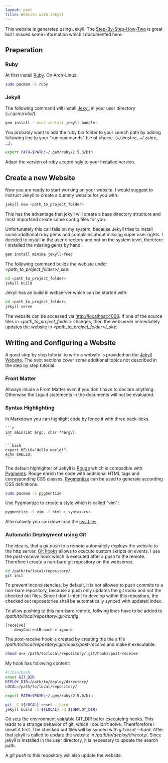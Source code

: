 ```yaml
---
layout: post
title: Website with Jekyll
---
```

This website is genereted using Jekyll. The [Step-By-Step-How-Two](https://jekyllrb.com/docs/step-by-step/01-setup/) is great but I missed some information which I documented here.

## Preperation

### Ruby

At first install [Ruby](https://www.ruby-lang.org/en/). On Arch-Linux: 

``` bash
sudo pacman -S ruby
```

### Jekyll

The following command will install [Jekyll](https://jekyllrb.com/) in your user directory (*~/.gem/ruby/*).

``` bash
gem install --user-install jekyll bundler
```

You probably want to add the ruby bin folder to your search path by adding following line to your "run commands" file of choice. (*~/.bashrc*, *~/.zshrc*, ...).

``` bash
export PATH=$PATH:~/.gem/ruby/2.5.0/bin
```
Adapt the version of ruby accordingly to your installed version.

## Create a new Website

Now you are ready to start working on your website. I would suggest to instruct Jekyll to create a dummy website for you with:

``` bash
jekyll new <path_to_project_folder>
```
This has the advantage that jekyll will create a base directory structure and most importand create some config files for you.

Unfortunately this call fails on my system, because Jekyll tries to install some additional ruby gems and complains about missing super user rights. I decided to install in the user directory and not on the system level, therefore I installed the missing gems by hand:

``` bash
gem install minima jekyll-feed
```

The following command builds the webiste under *\<path_to_project_folder>/_site*:

``` bash
cd <path_to_project_folder>
jekyll build
```

Jekyll has an build in webserver which can be started with:

``` bash
cd <path_to_project_folder>
jekyll serve
```

The website can be accessed via [http://localhost:4000](http://localhost:4000).
If one of the source files in *\<path_to_project_folder>* changes, then the webserver immediately updates the website in *\<path_to_project_folder>/_site*:

## Writing and Configuring a Website

A good step by step tutorial to write a website is provided on the [Jekyll Website](https://jekyllrb.com/docs/step-by-step/01-setup/). The next sections cover some additional topics not described in the step by step tutorial.

### Front Matter

Allways inlude a Front Matter even if you don't have to declare anything. Otherwise the Liquid statements in the documents will not be evaluated.

### Syntax Highlighting

In Markdown you can highlight code by fence it with three back-ticks.

~~~
```c
int main(int argc, char **argv);
```

```bash
export HELLO="Hello world!";
echo $HELLO;
```
~~~

The default highlighter of Jekyll is [Rouge](http://rouge.jneen.net/) which is compatible with [Pygments](http://pygments.org/). Rouge enrich the code with additional HTML tags and corresponding CSS classes. [Pygmentize](http://pygments.org/docs/cmdline/) can be used to generate according CSS definitions.
```bash
sudo pacman -S pygmentize
```
Use Pygmantize to create a style which is called "vim":

```bash
pygmentize -S vim -f html > syntax.css 
```

Alternatively you can download the [css files](https://github.com/richleland/pygments-css).

### Automatic Deployment using Git
The idea is, that a *git push* to a remote automaticly deploys the website to the http server. [Git hooks](https://git-scm.com/book/en/v2/Customizing-Git-Git-Hooks) allows to execute custom skripts on events. I use the *post-receive* hook which is executed after a push to the remote.
Therefore i create a non-bare git repository on the webserver.
```bash
cd /path/to/local/repository/
git init
``` 
To prevent inconsistencies, by default, it is not allowed to push commits to a non-bare repository, because a push only updates the git index and not the checked out files. Since I don't intent to develop within this repository, the checked out reposetories shall be automatically synced with updated index. 

To allow pushing to this non-bare remote, follwing lines have to be added to */path/to/local/repository/.git/config*:
```
[receive]
	denyCurrentBranch = ignore
```
The *post-receive* hook is created by creating the the a file */path/to/local/repository/.git/hooks/post-receive* and make it executable.
```bash
chmod u+x /path/to/local/repository/.git/hooks/post-receive
```
My hook has following content:
```bash
#!/bin/bash
unset GIT_DIR
DEPLOY_DIR=/path/to/deploy/directory/
LOCAL=/path/to/local/repository/

export PATH=$PATH:~/.gem/ruby/2.5.0/bin

git -C ${LOCAL} reset --hard
jekyll build -s ${LOCAL} -d ${DEPLOY_DIR}
```
Git sets the environment valriable GIT_DIR befor executeing hooks. This leads to a strange behavior of git, which i couldn't solve. Thereforefore i unset it first.
The checked out files will by synced with *git reset \-\-hard*. After that jekyll is called to update the website in */path/to/deploy/direcoty/*. Since jekyll is installed in the user directory, it is necessary to update the search path.

A *git push* to this repository will also update the website.
